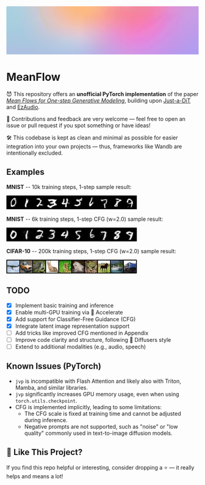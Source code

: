 <img src="assets/meanflow.gif" width="2000">

# MeanFlow

😈 This repository offers an **unofficial PyTorch implementation** of the paper [_Mean Flows for One-step Generative Modeling_](https://arxiv.org/pdf/2505.13447), building upon [Just-a-DiT](https://github.com/ArchiMickey/Just-a-DiT) and [EzAudio](https://github.com/haidog-yaqub/EzAudio).

💬 Contributions and feedback are very welcome — feel free to open an issue or pull request if you spot something or have ideas!

🛠️ This codebase is kept as clean and minimal as possible for easier integration into your own projects — thus, frameworks like Wandb are intentionally excluded.

## Examples
**MNIST** -- 10k training steps, 1-step sample result:

![MNIST](assets/mnist_10k.png)

**MNIST** -- 6k training steps, 1-step CFG (w=2.0) sample result:

![MNIST-cfg](assets/mnist_6k_cfg2.png)

**CIFAR-10** -- 200k training steps, 1-step CFG (w=2.0) sample result:

![CIFAR-10-cfg](assets/cfg_200k_cfg2.png)

## TODO
- [x] Implement basic training and inference
- [x] Enable multi-GPU training via 🤗 Accelerate
- [x] Add support for Classifier-Free Guidance (CFG)
- [x] Integrate latent image representation support
- [ ] Add tricks like improved CFG mentioned in Appendix
- [ ] Improve code clarity and structure, following 🤗 Diffusers style  
- [ ] Extend to additional modalities (e.g., audio, speech)
      
## Known Issues (PyTorch)
- `jvp` is incompatible with Flash Attention and likely also with Triton, Mamba, and similar libraries.  
- `jvp` significantly increases GPU memory usage, even when using `torch.utils.checkpoint`.
- CFG is implemented implicitly, leading to some limitations:
  - The CFG scale is fixed at training time and cannot be adjusted during inference.  
  - Negative prompts are not supported, such as "noise" or "low quality" commonly used in text-to-image diffusion models.
  
## 🌟 Like This Project?
If you find this repo helpful or interesting, consider dropping a ⭐ — it really helps and means a lot!